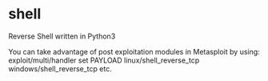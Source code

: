 # shell
Reverse Shell written in Python3

You can take advantage of post exploitation modules in Metasploit by using:
exploit/multi/handler 
set PAYLOAD linux/shell_reverse_tcp 
            windows/shell_reverse_tcp 
            etc. 
            
